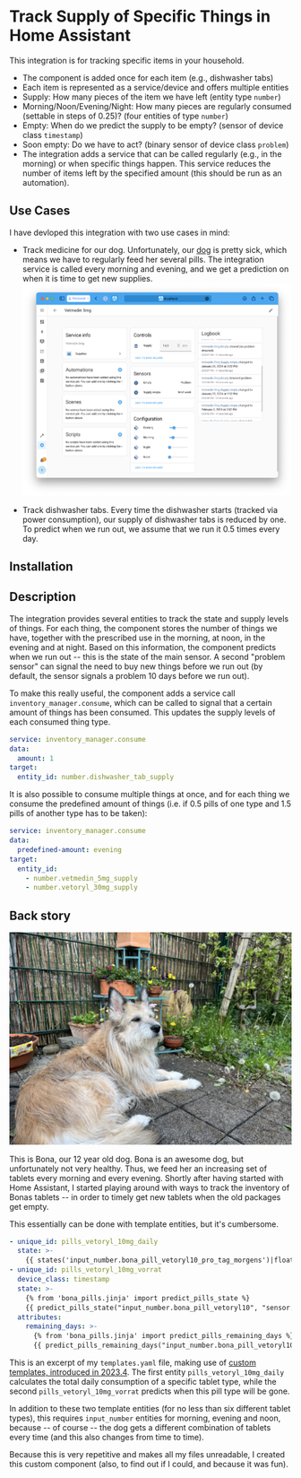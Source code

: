 # Track Supply of Specific Things in Home Assistant

This integration is for tracking specific items in your household.

- The component is added once for each item (e.g., dishwasher tabs)
- Each item is represented as a service/device and offers multiple entities
- Supply: How many pieces of the item we have left (entity type `number`)
- Morning/Noon/Evening/Night: How many pieces are regularly consumed (settable in steps of 0.25)? (four entities of type `number`)
- Empty: When do we predict the supply to be empty? (sensor of device class `timestamp`)
- Soon empty: Do we have to act? (binary sensor of device class `problem`)
- The integration adds a service that can be called regularly (e.g., in the morning) or when specific things happen. This service reduces the number of items left by the specified amount (this should be run as an automation).

## Use Cases

I have devloped this integration with two use cases in mind:

- Track medicine for our dog. Unfortunately, our [dog](img/bona.jpeg) is pretty sick, which means we have to regularly feed her several pills. The integration service is called every morning and evening, and we get a prediction on when it is time to get new supplies. ![](img/screenshot1.png)

- Track dishwasher tabs. Every time the dishwasher starts (tracked via power consumption), our supply of dishwasher tabs is reduced by one. To predict when we run out, we assume that we run it 0.5 times every day.

## Installation

## Description

The integration provides several entities to track the state and supply levels of things. For each thing, the component stores the number of things we have, together with the prescribed use in the morning, at noon, in the evening and at night. Based on this information, the component predicts when we run out -- this is the state of the main sensor. A second "problem sensor" can signal the need to buy new things before we run out (by default, the sensor signals a problem 10 days before we run out).

To make this really useful, the component adds a service call `inventory_manager.consume`, which can be called to signal that a certain amount of things has been consumed. This updates the supply levels of each consumed thing type.

```yaml
service: inventory_manager.consume
data:
  amount: 1
target:
  entity_id: number.dishwasher_tab_supply
```

It is also possible to consume multiple things at once, and for each thing we consume the predefined amount of things (i.e. if 0.5 pills of one type and 1.5 pills of another type has to be taken):

```yaml
service: inventory_manager.consume
data:
  predefined-amount: evening
target:
  entity_id:
    - number.vetmedin_5mg_supply
    - number.vetoryl_30mg_supply
```

## Back story

![](img/bona.jpeg)

This is Bona, our 12 year old dog. Bona is an awesome dog, but unfortunately not very healthy. Thus, we feed her an increasing set of tablets every morning and every evening. Shortly after having started with Home Assistant, I started playing around with ways to track the inventory of Bonas tablets -- in order to timely get new tablets when the old packages get empty.

This essentially can be done with template entities, but it's cumbersome.

```yaml
- unique_id: pills_vetoryl_10mg_daily
  state: >-
    {{ states('input_number.bona_pill_vetoryl10_pro_tag_morgens')|float + states('input_number.bona_pill_vetoryl10_pro_tag_mittags')|float + states('input_number.bona_pill_vetoryl10_pro_tag_abends')|float }}
- unique_id: pills_vetoryl_10mg_vorrat
  device_class: timestamp
  state: >-
    {% from 'bona_pills.jinja' import predict_pills_state %}
    {{ predict_pills_state("input_number.bona_pill_vetoryl10", "sensor.template_pills_vetoryl_10mg_daily") }}
  attributes:
    remaining_days: >-
      {% from 'bona_pills.jinja' import predict_pills_remaining_days %}
      {{ predict_pills_remaining_days("input_number.bona_pill_vetoryl10", "sensor.template_pills_vetoryl_10mg_daily") }}
```

This is an excerpt of my `templates.yaml` file, making use of [custom templates, introduced in 2023.4](https://www.home-assistant.io/blog/2023/04/05/release-20234/). The first entity `pills_vetoryl_10mg_daily` calculates the total daily consumption of a specific tablet type, while the second `pills_vetoryl_10mg_vorrat` predicts when this pill type will be gone.

In addition to these two template entities (for no less than six different tablet types), this requires `input_number` entities for morning, evening and noon, because -- of course -- the dog gets a different combination of tablets every time (and this also changes from time to time).

Because this is very repetitive and makes all my files unreadable, I created this custom component (also, to find out if I could, and because it was fun).
